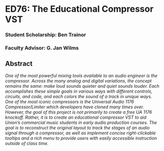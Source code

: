 # **ED76: The Educational Compressor VST**
### Student Scholarship: Ben Trainor
### Faculty Advisor: G. Jan Wilms

## **Abstract**
*One of the most powerful mixing tools available to an audio engineer is the compressor. Across the many analog and digital variations, the concept remains the same: make loud sounds quieter and quiet sounds louder. Each accomplishes these simple goals in various ways with different controls, circuits, and code, and each colors the sound of a track in unique ways. One of the most iconic compressors is the Universal Audio 1176 Compressor/Limiter which developers have cloned many times over. However, the goal of this project is not primarily to create a free UA 1176 knockoff. Rather, it is to create an educational compressor VST to aid Union’s commercial music students in early audio production courses. The goal is to reconstruct the original layout to track the stages of an audio signal through a compressor, as well as implement concise right-clickable tooltips and a rich menu to provide users with easily accessible instruction outside of class time.*
